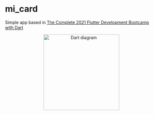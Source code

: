 # mi_card

Simple app based in [The Complete 2021 Flutter Development Bootcamp with Dart](https://www.udemy.com/course/flutter-bootcamp-with-dart/)

<p align="center"><img src="https://drive.google.com/uc?export=view&id=1bC9YSF1CmiB1RF0gk8VcItWtjKvUpedx" alt="Dart diagram" width="250"></p>
